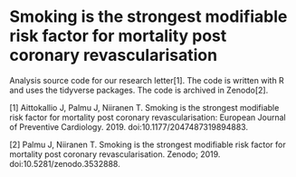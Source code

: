 # Smoking is the strongest modifiable risk factor for mortality post coronary revascularisation

Analysis source code for our research letter[1]. The code is written with R and uses the tidyverse packages. The code is archived in Zenodo[2].

[1] Aittokallio J, Palmu J, Niiranen T. Smoking is the strongest modifiable risk factor for mortality post coronary revascularisation: European Journal of Preventive Cardiology. 2019. doi:10.1177/2047487319894883.

[2] Palmu J, Niiranen T. Smoking is the strongest modifiable risk factor for mortality post coronary revascularisation. Zenodo; 2019. doi:10.5281/zenodo.3532888.

